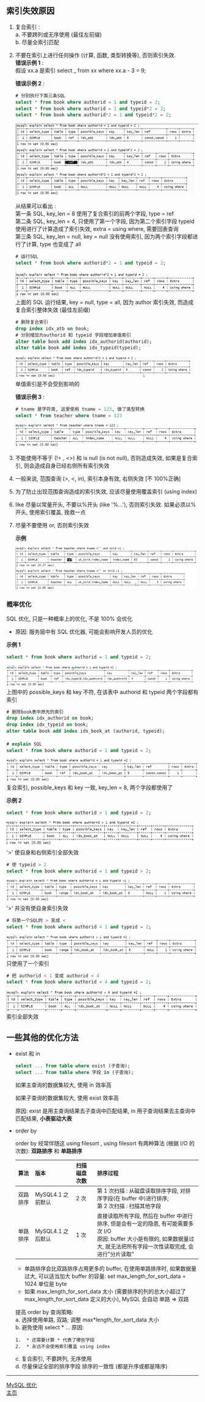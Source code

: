## 索引失效原因

1. 复合索引 :  
   a. 不要跨列或无序使用 (最佳左前缀)  
   b. 尽量全索引匹配

2. 不要在索引上进行任何操作 (计算, 函数, 类型转换等), 否则索引失效.  
   **错误示例 1** :  
   假设 xx.a 是索引 select \_ from xx where xx.a - 3 = 9;

    **错误示例 2** :

    ```sql
    # 分别执行下面三条SQL
    select * from book where authorid = 1 and typeid = 2;
    select * from book where authorid = 1 and typeid*2 = 2;
    select * from book where authorid*2 = 1 and typeid*2 = 2;
    ```

    ![索引失效示例2](./res/index_invalid.png)

    从结果可以看出 :  
     第一条 SQL, key_len = 8 使用了复合索引的前两个字段, type = ref  
     第二条 SQL, key_len = 4, 只使用了第一个字段, 因为第二个索引字段 typeid 使用进行了计算造成了索引失效, extra = using where, 需要回表查询  
     第三条 SQL, key_len = null, key = null 没有使用索引, 因为两个索引字段都进行了计算, type 也变成了 all

    ```sql
    # 运行SQL
    select * from book where authorid*2 = 1 and typeid = 2;
    ```

    ![index_invalid1](./res/index_invalid1.png)
    上面的 SQL 运行结果, key = null, type = all, 因为 author 索引失效, 而造成复合索引整体失效 (最佳左前缀)

    ```sql
    # 删除复合索引
    drop index idx_atb on book;
    # 分别增加为authorid 和 typeid 字段增加单值索引
    alter table book add index idx_authorid(authorid);
    alter table book add index idx_typeid(typeid);
    ```

    ![index_invalid2](./res/index_invalid2.png)
    单值索引是不会受到影响的

    **错误示例 3** :

    ```sql
    # tname 是字符类, 这里使用 tname = 123, 做了类型转换
    select * from teacher where tname = 123
    ```

    ![index_invalid3](./res/index_invalid3.png)

3. 不能使用不等于 (!= , <>) 和 is null (is not null), 否则造成失效, 如果是复合索引, 则会造成自身已经右侧所有索引失效
4. 一般来说, 范围查询 (>, <, in), 索引本身有效, 右侧失效 [不 100%正确]
5. 为了防止出现范围查询造成的索引失效, 应该尽量使用覆盖索引 (using index)
6. like 尽量以常量开头, 不要以%开头 (like '%...'), 否则索引失效. 如果必须以%开头, 使用索引覆盖, 挽救一点
7. 尽量不要使用 or, 否则索引失效

    **示例**

    ![index_invalid4](./res/index_invalid4.png)

### 概率优化

SQL 优化, 只是一种概率上的优化, 不是 100% 会优化

-   原因: 服务层中有 SQL 优化器, 可能会影响开发人员的优化

**示例 1**

```sql
select * from book where authorid = 1 and typeid = 2;
```

![概率优化](./res/概率优化.png)
上图中的 possible_keys 和 key 不符, 在该表中 authorid 和 typeid 两个字段都有索引

```sql
# 删除book表中原先的索引
drop index idx_authorid on book;
drop index idx_typeid on book;
alter table book add index idx_book_at (authorid, typeid);

# explain SQL
select * from book where authorid = 1 and typeid = 2;
```

![概率优化1](./res/概率优化1.png)
复合索引, possible_keys 和 key 一致, key_len = 8, 两个字段都使用了

**示例 2**

```sql
select * from book where authorid > 1 and typeid = 2;
```

![概率优化2](./res/概率优化2.png)
'>' 使自身和右侧索引全部失效

```sql
# 使 typeid > 2
select * from book where authorid = 1 and typeid > 2;
```

![概率优化3](./res/概率优化3.png)
'>' 并没有使自身索引失效

```sql
# 将第一个SQL的 > 变成 <
select * from book where authorid < 1 and typeid = 2;
```

![概率优化4](./res/概率优化4.png)
只使用了一个索引

```sql
# 把 authorid < 1 变成 authorid < 4
select * from book where authorid < 4 and typeid = 2;
```

![概率优化5](./res/概率优化5.png)
索引全部失效

## 一些其他的优化方法

-   exist 和 in

    ```sql
    select ... from table where exist (子查询);
    select ... from table where 字段 in (子查询);
    ```

    如果主查询的数据集较大, 使用 in 效率高

    如果子查询的数据集较大, 使用 exist 效率高

    原因: exist 是用主查询结果去子查询中匹配结果, in 用子查询结果去主查询中匹配结果, **小表驱动大表**

-   order by

    order by 经常伴随这 using filesort , using filesort 有两种算法 (根据 I/O 的次数): **双路排序** 和 **单路排序**

    | 算法     | 版本              | 扫描磁盘次数 | 排序过程                                                                                                                                                                           |
    | -------- | ----------------- | ------------ | ---------------------------------------------------------------------------------------------------------------------------------------------------------------------------------- |
    | 双路排序 | MySQL4.1 之前默认 | 2 次         | 第 1 次扫描 : 从磁盘读取排序字段, 对排序字段(在 buffer 中)进行排序; <br>第 2 次扫描 : 扫描其他字段                                                                                 |
    | 单路排序 | MySQL4.1 之后默认 | 1 次         | 直接读取所有字段, 然后在 buffer 中进行排序, 但是会有一定的隐患, 有可能需要多次 I/O<br> 原因: buffer 大小是有限的, 如果数据量过大, 就无法把所有字段一次性读取完成, 会进行"分片读取" |

    -   单路排序会比双路排序占用更多的 buffer, 在使用单路排序时, 如果数据量过大, 可以适当加大 buffer 的容量: set max_length_for_sort_data = 1024 单位是 byte
    -   如果 max_length_for_sort_data 太小 (需要排序的列的总大小超过了 max_length_for_sort_data 定义的大小), MySQL 会自动 单路 => 双路

    提高 order by 查询策略:  
    a. 选择使用单路, 双路; 调整 max*length_for_sort_data 大小  
    b. 避免使用 select * ... 原因:

        1.  * 还需要计算 * 代表了哪些字段
        2.  * 永远不会使用索引覆盖 using index

    c. 复合索引, 不要跨列, 无序使用  
    d. 尽量保证全部的排序字段 排序的一致性 (都是升序或都是降序)

---

[MySQL 优化](./README.md)  
[主页](../../../../../)
